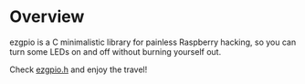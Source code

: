 # Overview
ezgpio is a C minimalistic library for painless Raspberry hacking, so you can turn some LEDs on and off without burning yourself out.

Check [ezgpio.h](https://github.com/0x0ACF/ezgpio/blob/master/ezgpio.h) and enjoy the travel!
